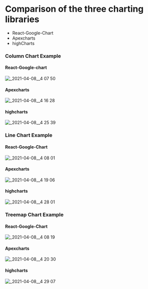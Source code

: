 # Comparison of the three charting libraries

- React-Google-Chart
- Apexcharts
- highCharts

### Column Chart Example
#### React-Google-chart
![_2021-04-08__4 07 50](https://user-images.githubusercontent.com/66396615/114333400-2f35ad00-9b83-11eb-9f21-78feb4d7b672.png)

#### Apexcharts
![_2021-04-08__4 16 28](https://user-images.githubusercontent.com/66396615/114333619-b4b95d00-9b83-11eb-866d-ea54a02ab161.png)

#### highcharts
![_2021-04-08__4 25 39](https://user-images.githubusercontent.com/66396615/114333722-ee8a6380-9b83-11eb-83a9-136a1aa8a74e.png)

### Line Chart Example
#### React-Google-Chart
![_2021-04-08__4 08 01](https://user-images.githubusercontent.com/66396615/114333404-3066da00-9b83-11eb-802c-b7a8ac8c7ec6.png)

#### Apexcharts
![_2021-04-08__4 19 06](https://user-images.githubusercontent.com/66396615/114333620-b5ea8a00-9b83-11eb-8619-d7d68d9c3f70.png)

#### highcharts
![_2021-04-08__4 28 01](https://user-images.githubusercontent.com/66396615/114333725-efbb9080-9b83-11eb-9784-c266ca463c5d.png)

### Treemap Chart Example
#### React-Google-Chart
![_2021-04-08__4 08 19](https://user-images.githubusercontent.com/66396615/114333414-31980700-9b83-11eb-92ee-ba684f723d04.png)

#### Apexcharts
![_2021-04-08__4 20 30](https://user-images.githubusercontent.com/66396615/114333623-b71bb700-9b83-11eb-8478-d601724493ac.png)

#### highcharts
![_2021-04-08__4 29 07](https://user-images.githubusercontent.com/66396615/114333726-f0542700-9b83-11eb-8fe1-f5709cf751ea.png)
